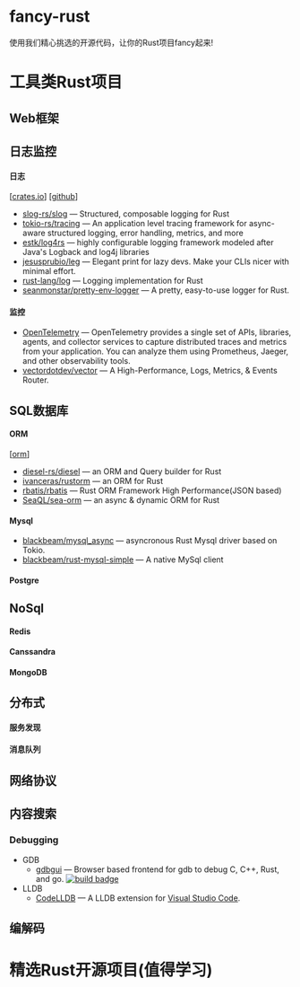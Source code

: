 # fancy-rust
使用我们精心挑选的开源代码，让你的Rust项目fancy起来!

# 工具类Rust项目
## Web框架


## 日志监控
#### 日志
[[crates.io](https://crates.io/keywords/log)] [[github](https://github.com/search?q=rust+log)]
- [slog-rs/slog](https://github.com/slog-rs/slog) — Structured, composable logging for Rust 
- [tokio-rs/tracing](https://github.com/tokio-rs/tracing) — An application level tracing framework for async-aware structured logging, error handling, metrics, and more 
- [estk/log4rs](https://github.com/estk/log4rs) — highly configurable logging framework modeled after Java's Logback and log4j libraries 
- [jesusprubio/leg](https://github.com/jesusprubio/leg) — Elegant print for lazy devs. Make your CLIs nicer with minimal effort.
- [rust-lang/log](https://github.com/rust-lang/log) — Logging implementation for Rust 
- [seanmonstar/pretty-env-logger](https://github.com/seanmonstar/pretty-env-logger) — A pretty, easy-to-use logger for Rust. 

#### 监控
- [OpenTelemetry](https://crates.io/crates/opentelemetry) — OpenTelemetry provides a single set of APIs, libraries, agents, and collector services to capture distributed traces and metrics from your application. You can analyze them using Prometheus, Jaeger, and other observability tools.
- [vectordotdev/vector](https://github.com/vectordotdev/vector) — A High-Performance, Logs, Metrics, & Events Router.

## SQL数据库
#### ORM
[[orm](https://crates.io/keywords/orm)]
- [diesel-rs/diesel](https://github.com/diesel-rs/diesel) — an ORM and Query builder for Rust
- [ivanceras/rustorm](https://github.com/ivanceras/rustorm) — an ORM for Rust 
- [rbatis/rbatis](https://github.com/rbatis/rbatis) — Rust ORM Framework High Performance(JSON based) 
- [SeaQL/sea-orm](https://github.com/SeaQL/sea-orm) — an async & dynamic ORM for Rust 

#### Mysql
- [blackbeam/mysql_async](https://github.com/blackbeam/mysql_async) — asyncronous Rust Mysql driver based on Tokio.
- [blackbeam/rust-mysql-simple](https://github.com/blackbeam/rust-mysql-simple) — A native MySql client 

#### Postgre

## NoSql

#### Redis

#### Canssandra

#### MongoDB


## 分布式
#### 服务发现

#### 消息队列


## 网络协议

## 内容搜索


### Debugging

* GDB
  * [gdbgui](https://github.com/cs01/gdbgui) — Browser based frontend for gdb to debug C, C++, Rust, and go. [![build badge](https://api.travis-ci.org/cs01/gdbgui.svg?branch=master)](https://travis-ci.org/cs01/gdbgui)
* LLDB
  * [CodeLLDB](https://marketplace.visualstudio.com/items?itemName=vadimcn.vscode-lldb) — A LLDB extension for [Visual Studio Code](https://code.visualstudio.com/).


## 编解码


# 精选Rust开源项目(值得学习)
